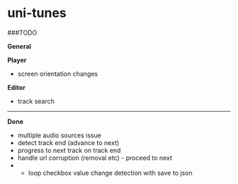 uni-tunes
=========

###TODO

__General__


__Player__

- screen orientation changes

__Editor__

- track search

---
__Done__

- multiple audio sources issue
- detect track end (advance to next)
- progress to next track on track end
- handle url corruption (removal etc) - proceed to next
- - loop checkbox value change detection with save to json




